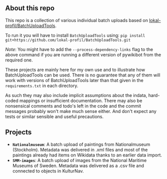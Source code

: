 ## About this repo
This repo is a collection of various individual batch uploads based on
[lokal-profil/BatchUploadTools](https://github.com/lokal-profil/BatchUploadTools).

To run it you will have to install `BatchUploadTools` using:
`pip install git+https://github.com/lokal-profil/BatchUploadTools.git`

*Note*: You might have to add the `--process-dependency-links` flag to the above
command if you are running a different version of pywikibot from the required one.

These projects are mainly here for my own use and to illustrate how
BatchUploadTools can be used. There is no guarantee that any of them will work
with versions of BatchUploadTools later than that given in the
`requirements.txt` in each directory.

As such they may also include implicit assumptions about the indata, hard-coded
mappings or insufficient documentation. There may also be nonsensical comments
and todo's left in the code and the commit messages probably won't make much
sense either. And don't expect any tests or similar sensible and useful
precautions.

## Projects
* **`Nationalmuseum`**: A batch upload of paintings from Nationalmuseum
  (Stockholm). Metadata was delivered in .xml files and most of the paintings
  already had items on Wikidata thanks to an earlier data import.
* **`SMM-images`**: A batch upload of images from the National Maritime Museums 
  of Sweden. Metadata was delivered as a .csv file and connected to objects in
  KulturNav.
